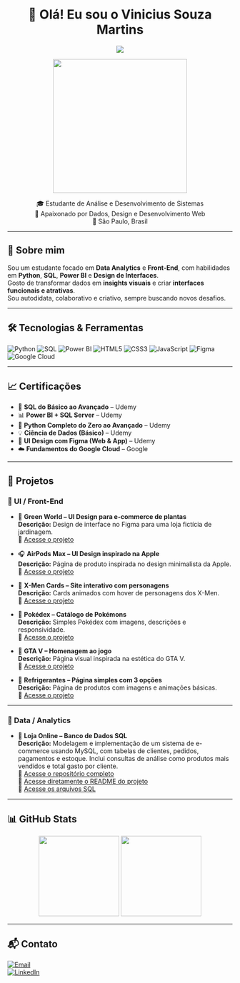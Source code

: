 <h1 align="center">👋 Olá! Eu sou o Vinicius Souza Martins</h1>

<p align="center">
  <img src="https://readme-typing-svg.demolab.com/?lines=Estudante+de+Sistemas;Amante+de+Dados,+Design+e+Dev+Web;&center=true&width=400&height=45">
</p>

<p align="center">
  <img src="https://media.giphy.com/media/qgQUggAC3Pfv687qPC/giphy.gif" width="300">
</p>

<p align="center">
  🎓 Estudante de Análise e Desenvolvimento de Sistemas <br>
  🧠 Apaixonado por Dados, Design e Desenvolvimento Web <br>
  📍 São Paulo, Brasil
</p>

---

## 🚀 Sobre mim

Sou um estudante focado em **Data Analytics** e **Front-End**, com habilidades em **Python**, **SQL**, **Power BI** e **Design de Interfaces**.  
Gosto de transformar dados em **insights visuais** e criar **interfaces funcionais e atrativas**.  
Sou autodidata, colaborativo e criativo, sempre buscando novos desafios.

---

## 🛠️ Tecnologias & Ferramentas

![Python](https://img.shields.io/badge/-Python-3776AB?style=flat&logo=python&logoColor=white)
![SQL](https://img.shields.io/badge/-SQL-4479A1?style=flat&logo=mysql&logoColor=white)
![Power BI](https://img.shields.io/badge/-PowerBI-F2C811?style=flat&logo=powerbi&logoColor=black)
![HTML5](https://img.shields.io/badge/-HTML5-E34F26?style=flat&logo=html5&logoColor=white)
![CSS3](https://img.shields.io/badge/-CSS3-1572B6?style=flat&logo=css3&logoColor=white)
![JavaScript](https://img.shields.io/badge/-JavaScript-F7DF1E?style=flat&logo=javascript&logoColor=black)
![Figma](https://img.shields.io/badge/-Figma-F24E1E?style=flat&logo=figma&logoColor=white)
![Google Cloud](https://img.shields.io/badge/-Google%20Cloud-4285F4?style=flat&logo=google-cloud&logoColor=white)

---

## 📈 Certificações

- 📘 **SQL do Básico ao Avançado** – Udemy    
- 📊 **Power BI + SQL Server** – Udemy  
- 🐍 **Python Completo do Zero ao Avançado** – Udemy  
- 💡 **Ciência de Dados (Básico)** – Udemy  
- 🎨 **UI Design com Figma (Web & App)** – Udemy  
- ☁️ **Fundamentos do Google Cloud** – Google

---

## 💼 Projetos

### 🔹 UI / Front-End

- 🌿 **Green World – UI Design para e-commerce de plantas**  
  **Descrição:** Design de interface no Figma para uma loja fictícia de jardinagem.  
  🔗 [Acesse o projeto](https://www.figma.com/proto/SjvPDMhhJT2OWZ2gsb1Rj2/Green-World?node-id=1-12&t=OJid05AfQrycwlrs-1)

- 🎧 **AirPods Max – UI Design inspirado na Apple**  
  **Descrição:** Página de produto inspirada no design minimalista da Apple.  
  🔗 [Acesse o projeto](https://www.figma.com/proto/i3jh9UFBdIBwNWLeHWtyh3/Sem-t%C3%ADtulo?node-id=0-1&t=mwiddwPXbBzPRa9H-1)

- 🧬 **X-Men Cards – Site interativo com personagens**  
  **Descrição:** Cards animados com hover de personagens dos X-Men.  
  🔗 [Acesse o projeto](https://desouzavini.github.io/x-man-cards/)

- 🔴 **Pokédex – Catálogo de Pokémons**  
  **Descrição:** Simples Pokédex com imagens, descrições e responsividade.  
  🔗 [Acesse o projeto](https://desouzavini.github.io/listagem-pokemon/)

- 🚓 **GTA V – Homenagem ao jogo**  
  **Descrição:** Página visual inspirada na estética do GTA V.  
  🔗 [Acesse o projeto](https://desouzavini.github.io/GTA-V/)

- 🍓 **Refrigerantes – Página simples com 3 opções**  
  **Descrição:** Página de produtos com imagens e animações básicas.  
  🔗 [Acesse o projeto](https://desouzavini.github.io/Refri/)

---

### 🔹 Data / Analytics

- 🛒 **Loja Online – Banco de Dados SQL**  
  **Descrição:** Modelagem e implementação de um sistema de e-commerce usando MySQL, com tabelas de clientes, pedidos, pagamentos e estoque. Inclui consultas de análise como produtos mais vendidos e total gasto por cliente.  
  🔗 [Acesse o repositório completo](https://github.com/desouzavini/LojaOnline-SQL)  
  🔗 [Acesse diretamente o README do projeto](https://github.com/desouzavini/LojaOnline-SQL/blob/main/README.md)  
  🔗 [Acesse os arquivos SQL](https://github.com/desouzavini/LojaOnline-SQL/tree/main)  

---

## 📊 GitHub Stats

<p align="center">
  <img height="180em" src="https://github-readme-stats.vercel.app/api/top-langs/?username=desouzavini&layout=compact&theme=radical"/>
  <img height="180em" src="https://github-readme-stats.vercel.app/api?username=desouzavini&show_icons=true&theme=radical" />
</p>

---

## 📬 Contato

[![Email](https://img.shields.io/badge/-Email-D14836?style=flat&logo=gmail&logoColor=white)](mailto:vmartins.s.m@hotmail.com)  
[![LinkedIn](https://img.shields.io/badge/-LinkedIn-0077B5?style=flat&logo=linkedin&logoColor=white)](https://www.linkedin.com/in/vinicius-souza-martins-972567191)
